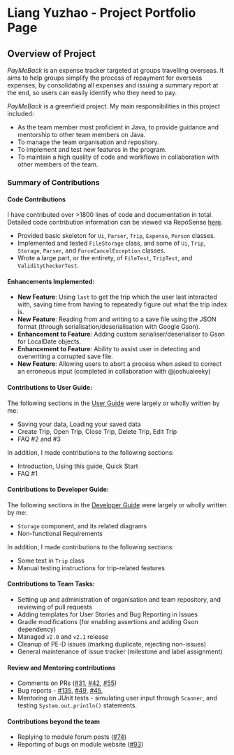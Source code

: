 # Liang Yuzhao - Project Portfolio Page

## Overview of Project

_PayMeBack_ is an expense tracker targeted at groups travelling overseas. It aims to help groups simplify the process of
repayment for overseas expenses, by consolidating all expenses and issuing a summary report at the end, so users can easily
identify who they need to pay.

_PayMeBack_ is a greenfield project. My main responsibilities in this project included:
- As the team member most proficient in Java, to provide guidance and mentorship to other team members on Java.
- To manage the team organisation and repository.
- To implement and test new features in the program.
- To maintain a high quality of code and workflows in collaboration with other members of the team.

### Summary of Contributions

#### Code Contributions

I have contributed over >1800 lines of code and documentation in total.
Detailed code contribution information can be viewed via RepoSense [here](https://nus-cs2113-ay2122s1.github.io/tp-dashboard/?search=&sort=groupTitle&sortWithin=title&timeframe=commit&mergegroup=&groupSelect=groupByRepos&breakdown=true&checkedFileTypes=docs~functional-code~test-code~other&since=2021-09-25&tabOpen=true&tabType=authorship&tabAuthor=yeezao&tabRepo=AY2122S1-CS2113T-T12-2%2Ftp%5Bmaster%5D&authorshipIsMergeGroup=false&authorshipFileTypes=docs~functional-code~test-code~other&authorshipIsBinaryFileTypeChecked=false).

- Provided basic skeleton for `Ui`, `Parser`, `Trip`, `Expense`, `Person` classes.
- Implemented and tested `FileStorage` class, and some of `Ui`, `Trip`, `Storage`, `Parser`, and `ForceCancelException` classes.
- Wrote a large part, or the entirety, of `FileTest`, `TripTest`, and `ValidityCheckerTest`.

#### Enhancements Implemented:

- **New Feature**: Using `last` to get the trip which the user last interacted with, saving time from having to repeatedly figure
  out what the trip index is.
- **New Feature**: Reading from and writing to a save file using the JSON format (through serialisation/deserialisation with Google Gson).
- **Enhancement to Feature**: Adding custom serialiser/deserialiser to Gson for LocalDate objects.
- **Enhancement to Feature**: Ability to assist user in detecting and overwriting a corrupted save file.
- **New Feature**: Allowing users to abort a process when asked to correct an erroneous input (completed in collaboration with @joshualeeky)

#### Contributions to User Guide:

The following sections in the [User Guide](https://ay2122s1-cs2113t-t12-2.github.io/tp/UserGuide.html) were largely or wholly written by me:

- Saving your data, Loading your saved data
- Create Trip, Open Trip, Close Trip, Delete Trip, Edit Trip
- FAQ #2 and #3

In addition, I made contributions to the following sections:

- Introduction, Using this guide, Quick Start
- FAQ #1

#### Contributions to Developer Guide:

The following sections in the [Developer Guide](https://ay2122s1-cs2113t-t12-2.github.io/tp/DeveloperGuide.html) were largely or wholly written by me:

- `Storage` component, and its related diagrams
- Non-functional Requirements

In addition, I made contributions to the following sections:

- Some text in `Trip` class
- Manual testing instructions for trip-related features

#### Contributions to Team Tasks:

- Setting up and administration of organisation and team repository, and reviewing of pull requests
- Adding templates for User Stories and Bug Reporting in Issues
- Gradle modifications (for enabling assertions and adding Gson dependency)
- Managed `v2.0` and `v2.1` release
- Cleanup of PE-D issues (marking duplicate, rejecting non-issues)
- General maintenance of issue tracker (milestone and label assignment)

#### Review and Mentoring contributions

- Comments on PRs ([#31](https://github.com/AY2122S1-CS2113T-T12-2/tp/pull/31#discussion_r723066635),
  [#42](https://github.com/AY2122S1-CS2113T-T12-2/tp/pull/42#discussion_r725532182), [#55](https://github.com/AY2122S1-CS2113T-T12-2/tp/pull/55#discussion_r726785554))
- Bug reports - [#135](https://github.com/AY2122S1-CS2113T-T12-2/tp/issues/135), [#49](https://github.com/AY2122S1-CS2113T-T12-2/tp/issues/49), [#45](https://github.com/AY2122S1-CS2113T-T12-2/tp/issues/45), 
- Mentoring on JUnit tests - simulating user input through `Scanner`, and testing `System.out.println()` statements.

#### Contributions beyond the team

- Replying to module forum posts ([#74](https://github.com/nus-cs2113-AY2122S1/forum/issues/74#issuecomment-922768286))
- Reporting of bugs on module website ([#93](https://github.com/nus-cs2113-AY2122S1/forum/issues/93))